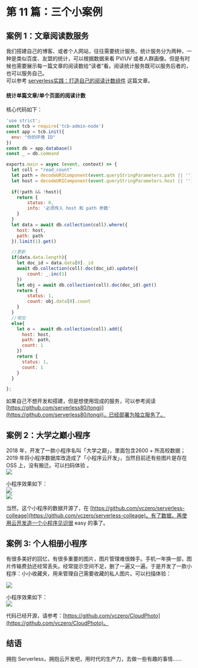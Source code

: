 # 第 11 篇：三个小案例   

## 案例 1：文章阅读数服务       
我们搭建自己的博客、或者个人网站，往往需要统计服务。统计服务分为两种，一种是类似百度、友盟的统计，可以根据数据来看 PV/UV 或者人群画像。但是有时候也需要展示每一篇文章的阅读数给“读者”看。阅读统计服务既可以服务后者的，也可以服务自己。             
可以参考 [serverless实践：打造自己的阅读计数组件](https://serverless80.com/wu-fu-wu-de-yue-du-shu-zu-jian-she-ji-yu-pei-zhi/) 这篇文章。      
#### 统计单篇文章/单个页面的阅读计数    
核心代码如下：
```js  
'use strict';
const tcb = require('tcb-admin-node')
const app = tcb.init({
  env: "你的环境 ID"
})
const db = app.database()
const _ = db.command

exports.main = async (event, context) => {
  let coll = "read_count"
  let path = decodeURIComponent(event.queryStringParameters.path || '')
  let host = decodeURIComponent(event.queryStringParameters.host || '')
  
  if(!path && !host){
    return {
        status: 0,
        info: '必须传入 host 和 path 参数'
    }
  }
  let data = await db.collection(coll).where({
    host: host,
    path: path
  }).limit(1).get()

  //更新
  if(data.data.length){
    let doc_id = data.data[0]._id
    await db.collection(coll).doc(doc_id).update({
        count: _.inc(1)
    })
    let obj = await db.collection(coll).doc(doc_id).get()
    return {
        status: 1,
        count: obj.data[0].count
    }
  }
  //增加
  else{  
    let o =  await db.collection(coll).add({
      host: host,
      path: path,
      count: 1
    })
    return {
      status: 1,
      count: 1
    }
  } 

};

```         
如果自己不想开发和搭建，但是想使用现成的服务，可以参考阅读 [https://github.com/serverless80/tongji](https://github.com/serverless80/tongji)，已经部署为独立服务了。         


## 案例 2：大学之巅小程序    
2018 年，开发了一款小程序名叫「大学之巅」，里面包含2600 +  所高校数据；2019 年将小程序数据库改造成了「小程序云开发」，当然目前还有些图片是存在 OSS 上，没有搬迁。可以扫码体验 。     
![](https://6f70-open-cloud-5d89b0-1300954686.tcb.qcloud.la/serverless-reading/minapp-dxzd00011.jpeg)        

小程序效果如下：     
![](https://6f70-open-cloud-5d89b0-1300954686.tcb.qcloud.la/serverless-reading/45.jpeg)    
![](https://6f70-open-cloud-5d89b0-1300954686.tcb.qcloud.la/serverless-reading/46.jpeg)       

当然，这个小程序的数据开源了，在 [https://github.com/vczero/serverless-colleage](https://github.com/vczero/serverless-colleage)。有了数据，再使用云开发造一个小程序见识很 easy 的事了。       

## 案例 3: 个人相册小程序     
有很多美好的回忆，有很多重要的图片，图片管理难很棘手。手机一年换一部，图片传输费劲还经常丢失。经常提示空间不足，删了一遍又一遍。于是开发了一款小程序：小小收藏夹，用来管理自己需要收藏的私人图片。可以扫描体验：      

![](https://6f70-open-cloud-5d89b0-1300954686.tcb.qcloud.la/serverless-reading/47.png)     

小程序效果如下：    
![](https://6f70-open-cloud-5d89b0-1300954686.tcb.qcloud.la/serverless-reading/48.png)            

代码已经开源，请参考：[https://github.com/vczero/CloudPhoto](https://github.com/vczero/CloudPhoto)。        


## 结语    
拥抱 Serverless，拥抱云开发吧，用时代的生产力，去做一些有趣的事情......
